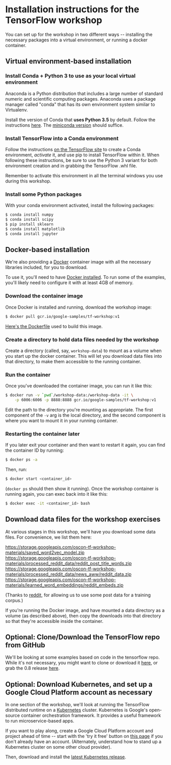 
# Installation instructions for the TensorFlow workshop

You can set up for the workshop in two different ways -- installing the necessary packages into a virtual environment, or running a docker container.

## Virtual environment-based installation

### Install Conda + Python 3 to use as your local virtual environment

Anaconda is a Python distribution that includes a large number of standard numeric and scientific computing packages. Anaconda uses a package manager called "conda" that has its own environment system similar to Virtualenv.

Install the version of Conda that **uses Python 3.5** by default.  Follow the instructions [here](https://www.continuum.io/downloads).  The [miniconda version](http://conda.pydata.org/miniconda.html) should suffice.

### Install TensorFlow into a Conda environment

Follow the instructions [on the TensorFlow site](https://www.tensorflow.org/versions/r0.8/get_started/os_setup.html#anaconda-environment-installation) to create a Conda environment, *activate* it, and use pip to install TensorFlow within it.  When following these instructions, be sure to use the Python 3 variant for both environment creation and in grabbing the TensorFlow .whl file.

Remember to activate this environment in all the terminal windows you use during this workshop.

### Install some Python packages

With your conda environment activated, install the following packages:

```sh
$ conda install numpy
$ conda install scipy
$ pip install sklearn
$ conda install matplotlib
$ conda install jupyter
```

## Docker-based installation

We're also providing a [Docker](https://www.docker.com/) container image with all the necessary libraries included, for you to download.

To use it, you'll need to have [Docker installed](https://docs.docker.com/engine/installation/). To run some of the examples, you'll likely need to configure it with at least 4GB of memory.

### Download the container image

Once Docker is installed and running, download the workshop image:

```sh
$ docker pull gcr.io/google-samples/tf-workshop:v1
```

[Here's the Dockerfile](https://github.com/amygdala/tensorflow-workshop/tree/master/workshop_image) used to build this image.

### Create a directory to hold data files needed by the workshop

Create a directory (called, say, `workshop-data`) to mount as a volume when you start up the docker container.  This will let you download data files into that directory, to make them accessible to the running container.

### Run the container

Once you've downloaded the container image, you can run it like this:

```sh
$ docker run -v `pwd`/workshop-data:/workshop-data -it \
    -p 6006:6006 -p 8888:8888 gcr.io/google-samples/tf-workshop:v1
```

Edit the path to the directory you're mounting as appropriate. The first component of the `-v` arg is the local directory, and the second component is where you want to mount it in your running container.

### Restarting the container later

If you later exit your container and then want to restart it again, you can find the container ID by running:

```sh
$ docker ps -a
```

Then, run:

```sh
$ docker start <container_id>
```

(`docker ps` should then show it running). Once the workshop container is running again, you can exec back into it like this:

```sh
$ docker exec -it <container_id> bash
```

## Download data files for the workshop exercises

At various stages in this workshop, we'll have you download some data files. For convenience, we list them here:

https://storage.googleapis.com/oscon-tf-workshop-materials/saved_word2vec_model.zip
https://storage.googleapis.com/oscon-tf-workshop-materials/processed_reddit_data/reddit_post_title_words.zip
https://storage.googleapis.com/oscon-tf-workshop-materials/processed_reddit_data/news_aww/reddit_data.zip
https://storage.googleapis.com/oscon-tf-workshop-materials/learned_word_embeddings/reddit_embeds.zip

(Thanks to [reddit](https://www.reddit.com/), for allowing us to use some post data for a training corpus.)

If you're running the Docker image, and have mounted a data directory as a volume (as described above), then copy the downloads into that directory so that they're accessible inside the container.


## Optional: Clone/Download the TensorFlow repo from GitHub

We'll be looking at some examples based on code in the tensorflow repo. While it's not necessary, you might want to clone or download it [here](https://github.com/tensorflow/tensorflow), or grab the 0.8 release [here](https://github.com/tensorflow/tensorflow/releases).


## Optional: Download Kubernetes, and set up a Google Cloud Platform account as necessary

In one section of the workshop, we'll look at running the TensorFlow distributed runtime on a [Kubernetes](http://kubernetes.io/) cluster.
Kubernetes is Google's open-source container orchestration framework. It provides a useful framework to run microservice-based apps.

If you want to play along, create a Google Cloud Platform account and project ahead of time -- start with the 'try it free' button on [this page](https://cloud.google.com/) if you don't already have an account.
(Alternately, understand how to stand up a Kubernetes cluster on some other cloud provider).

Then, download and install the [latest Kubernetes release](https://github.com/kubernetes/kubernetes/releases).


